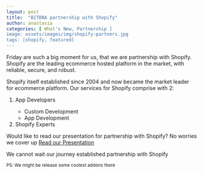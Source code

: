 ```yaml
---
layout: post
title:  "BITDNA partnership with Shopify"
author: anastasia
categories: [ What's New, Partnership ]
image: assets/images/img/shopify-partners.jpg
tags: [shopify, featured]
---
```

Friday are such a big moment for us, that we are partnership with Shopify. Shopify are the leading ecommerce hosted platform in the market, with reliable, secure, and robust.

Shopify itself established since 2004 and now became the market leader for ecommerce platform. Our services for Shopify comprise with 2:
<ol>
<li>App Developers</li>
<ul>
<li>Custom Development</li>
<li>App Development</li>
</ul>
<li>Shopify Experts</li>
</ol>

Would like to read our presentation for partnership with Shopify? No worries we cover up <a href="https://docs.google.com/presentation/d/e/2PACX-1vT32hDRrRDCY9fJ8ZRTLCqqe6vtlDa6YjjaUGwnfelKqb8scyKoUnOSLeHZQHLEqNpmJe4rV5aEM-ZW/pub?start=false&loop=false&delayms=60000" target="_blank">Read our Presentation</a>

We cannot wait our journey established partnership with Shopify

<small>PS: We might be release some coolest addons there</small>
